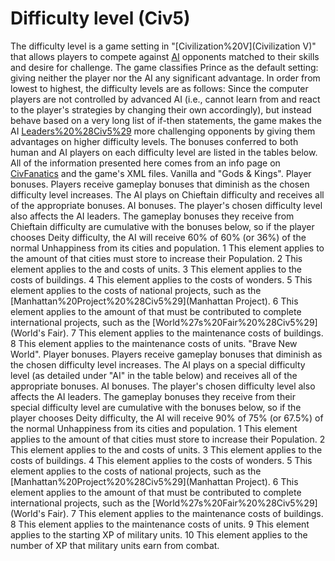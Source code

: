 # Difficulty level (Civ5)

The difficulty level is a game setting in "[Civilization%20V](Civilization V)" that allows players to compete against [AI](AI) opponents matched to their skills and desire for challenge. The game classifies Prince as the default setting: giving neither the player nor the AI any significant advantage. In order from lowest to highest, the difficulty levels are as follows:
Since the computer players are not controlled by advanced AI (i.e., cannot learn from and react to the player's strategies by changing their own accordingly), but instead behave based on a very long list of if-then statements, the game makes the AI [Leaders%20%28Civ5%29](leaders) more challenging opponents by giving them advantages on higher difficulty levels. The bonuses conferred to both human and AI players on each difficulty level are listed in the tables below.
All of the information presented here comes from an info page on [CivFanatics](CivFanatics) and the game's XML files.
Vanilla and "Gods &amp; Kings".
Player bonuses.
Players receive gameplay bonuses that diminish as the chosen difficulty level increases. The AI plays on Chieftain difficulty and receives all of the appropriate bonuses.
AI bonuses.
The player's chosen difficulty level also affects the AI leaders. The gameplay bonuses they receive from Chieftain difficulty are cumulative with the bonuses below, so if the player chooses Deity difficulty, the AI will receive 60% of 60% (or 36%) of the normal Unhappiness from its cities and population.
1 This element applies to the amount of that cities must store to increase their Population.
2 This element applies to the and costs of units.
3 This element applies to the costs of buildings.
4 This element applies to the costs of wonders.
5 This element applies to the costs of national projects, such as the [Manhattan%20Project%20%28Civ5%29](Manhattan Project).
6 This element applies to the amount of that must be contributed to complete international projects, such as the [World%27s%20Fair%20%28Civ5%29](World's Fair).
7 This element applies to the maintenance costs of buildings.
8 This element applies to the maintenance costs of units.
"Brave New World".
Player bonuses.
Players receive gameplay bonuses that diminish as the chosen difficulty level increases. The AI plays on a special difficulty level (as detailed under "AI" in the table below) and receives all of the appropriate bonuses. 
AI bonuses.
The player's chosen difficulty level also affects the AI leaders. The gameplay bonuses they receive from their special difficulty level are cumulative with the bonuses below, so if the player chooses Deity difficulty, the AI will receive 90% of 75% (or 67.5%) of the normal Unhappiness from its cities and population.
1 This element applies to the amount of that cities must store to increase their Population.
2 This element applies to the and costs of units.
3 This element applies to the costs of buildings.
4 This element applies to the costs of wonders.
5 This element applies to the costs of national projects, such as the [Manhattan%20Project%20%28Civ5%29](Manhattan Project).
6 This element applies to the amount of that must be contributed to complete international projects, such as the [World%27s%20Fair%20%28Civ5%29](World's Fair).
7 This element applies to the maintenance costs of buildings.
8 This element applies to the maintenance costs of units.
9 This element applies to the starting XP of military units.
10 This element applies to the number of XP that military units earn from combat.